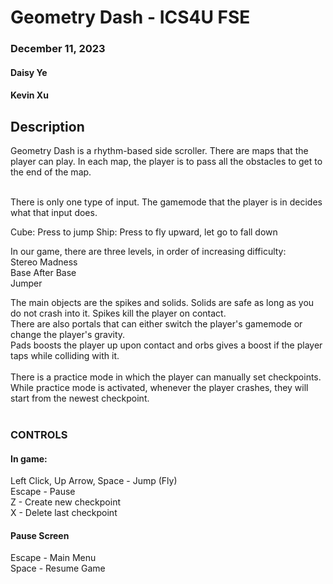 # Geometry Dash - ICS4U FSE
### December 11, 2023 <br/>
#### Daisy Ye<br/>
#### Kevin Xu<br/>

## Description

Geometry Dash is a rhythm-based side scroller. There are maps that the player can play. In each map, the player is to
pass all the obstacles to get to the end of the map. 

<br/>
There is only one type of input. The gamemode that the player is in decides what that input does.

Cube: Press to jump
Ship: Press to fly upward, let go to fall down

In our game, there are three levels, in order of increasing difficulty:
<br/>
Stereo Madness<br/>
Base After Base<br/>
Jumper<br/>

The main objects are the spikes and solids. Solids are safe as long as you do not crash into it. Spikes kill the player
on contact. <br/>
There are also portals that can either switch the player's gamemode or change the player's gravity. <br/>
Pads boosts the player up upon contact and orbs gives a boost if the player taps while colliding with it.
<br/>
<br/>
There is a practice mode in which the player can manually set checkpoints. While practice mode is activated, whenever the player crashes, they will start
from the newest checkpoint.
<br/>
<br/>

### CONTROLS
#### In game: 
Left Click, Up Arrow, Space - Jump (Fly)<br/>
Escape - Pause<br/>
Z - Create new checkpoint<br/>
X - Delete last checkpoint<br/>
#### Pause Screen
Escape - Main Menu<br/>
Space - Resume Game<br/>

